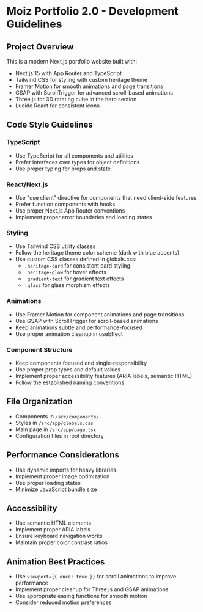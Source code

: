 <!-- Use this file to provide workspace-specific custom instructions to Copilot. For more details, visit https://code.visualstudio.com/docs/copilot/copilot-customization#_use-a-githubcopilotinstructionsmd-file -->

# Moiz Portfolio 2.0 - Development Guidelines

## Project Overview
This is a modern Next.js portfolio website built with:
- Next.js 15 with App Router and TypeScript
- Tailwind CSS for styling with custom heritage theme
- Framer Motion for smooth animations and page transitions
- GSAP with ScrollTrigger for advanced scroll-based animations
- Three.js for 3D rotating cube in the hero section
- Lucide React for consistent icons

## Code Style Guidelines

### TypeScript
- Use TypeScript for all components and utilities
- Prefer interfaces over types for object definitions
- Use proper typing for props and state

### React/Next.js
- Use "use client" directive for components that need client-side features
- Prefer function components with hooks
- Use proper Next.js App Router conventions
- Implement proper error boundaries and loading states

### Styling
- Use Tailwind CSS utility classes
- Follow the heritage theme color scheme (dark with blue accents)
- Use custom CSS classes defined in globals.css:
  - `.heritage-card` for consistent card styling
  - `.heritage-glow` for hover effects
  - `.gradient-text` for gradient text effects
  - `.glass` for glass morphism effects

### Animations
- Use Framer Motion for component animations and page transitions
- Use GSAP with ScrollTrigger for scroll-based animations
- Keep animations subtle and performance-focused
- Use proper animation cleanup in useEffect

### Component Structure
- Keep components focused and single-responsibility
- Use proper prop types and default values
- Implement proper accessibility features (ARIA labels, semantic HTML)
- Follow the established naming conventions

## File Organization
- Components in `/src/components/`
- Styles in `/src/app/globals.css`
- Main page in `/src/app/page.tsx`
- Configuration files in root directory

## Performance Considerations
- Use dynamic imports for heavy libraries
- Implement proper image optimization
- Use proper loading states
- Minimize JavaScript bundle size

## Accessibility
- Use semantic HTML elements
- Implement proper ARIA labels
- Ensure keyboard navigation works
- Maintain proper color contrast ratios

## Animation Best Practices
- Use `viewport={{ once: true }}` for scroll animations to improve performance
- Implement proper cleanup for Three.js and GSAP animations
- Use appropriate easing functions for smooth motion
- Consider reduced motion preferences
